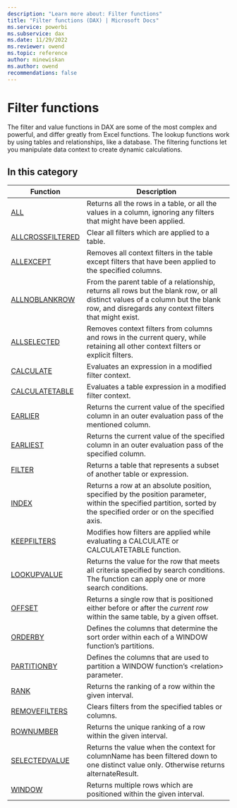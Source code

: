```yaml
---
description: "Learn more about: Filter functions"
title: "Filter functions (DAX) | Microsoft Docs"
ms.service: powerbi 
ms.subservice: dax 
ms.date: 11/29/2022
ms.reviewer: owend
ms.topic: reference
author: minewiskan
ms.author: owend 
recommendations: false
---
```

# Filter functions

The filter and value functions in DAX are some of the most complex and powerful, and differ greatly from Excel functions. The lookup functions work by using tables and relationships, like a database. The filtering functions let you manipulate data context to create dynamic calculations.  
  
## In this category

|Function  |Description  |
|---------|---------|
|[ALL](all-function-dax.md)      |  Returns all the rows in a table, or all the values in a column, ignoring any filters that might have been applied.       |
|[ALLCROSSFILTERED](allcrossfiltered-function-dax.md)     |  Clear all filters which are applied to a table.       |
|[ALLEXCEPT](allexcept-function-dax.md)     |  Removes all context filters in the table except filters that have been applied to the specified columns.        |
|[ALLNOBLANKROW](allnoblankrow-function-dax.md)     |  From the parent table of a relationship, returns all rows but the blank row, or all distinct values of a column but the blank row, and disregards any context filters that might exist.         |
|[ALLSELECTED](allselected-function-dax.md)      |  Removes context filters from columns and rows in the current query, while retaining all other context filters or explicit filters.        |
|[CALCULATE](calculate-function-dax.md)      |  Evaluates an expression in a modified filter context.      |
|[CALCULATETABLE](calculatetable-function-dax.md)     |  Evaluates a table expression in a modified filter context.         |
|[EARLIER](earlier-function-dax.md)     |  Returns the current value of the specified column in an outer evaluation pass of the mentioned column.         |
|[EARLIEST](earliest-function-dax.md)     |  Returns the current value of the specified column in an outer evaluation pass of the specified column.         |
|[FILTER](filter-function-dax.md)      |  Returns a table that represents a subset of another table or expression.        |
|[INDEX](index-function-dax.md)|Returns a row at an absolute position, specified by the position parameter, within the specified partition, sorted by the specified order or on the specified axis.|
|[KEEPFILTERS](keepfilters-function-dax.md)      | Modifies how filters are applied while evaluating a CALCULATE or CALCULATETABLE function.         |
|[LOOKUPVALUE](lookupvalue-function-dax.md)    | Returns the value for the row that meets all criteria specified by search conditions. The function can apply one or more search conditions.        |
|[OFFSET](offset-function-dax.md)|Returns a single row that is positioned either before or after the *current row* within the same table, by a given offset. |
|[ORDERBY](orderby-function-dax.md)|Defines the columns that determine the sort order within each of a WINDOW function’s partitions.|
|[PARTITIONBY](partitionby-function-dax.md)|Defines the columns that are used to partition a WINDOW function’s \<relation> parameter.|
|[RANK](rank-function-dax.md)| Returns the ranking of a row within the given interval.  |
|[REMOVEFILTERS](removefilters-function-dax.md)|Clears filters from the specified tables or columns.|
|[ROWNUMBER](rownumber-function-dax.md)| Returns the unique ranking of a row within the given interval.  |
|[SELECTEDVALUE](selectedvalue-function.md)     |  Returns the value when the context for columnName has been filtered down to one distinct value only. Otherwise returns alternateResult.         |
|[WINDOW](window-function-dax.md)| Returns multiple rows which are positioned within the given interval.  |
